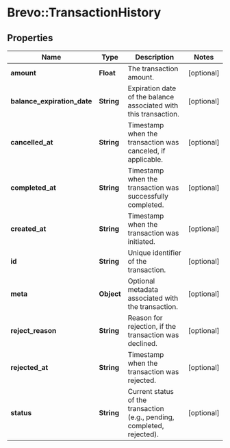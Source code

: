 # Brevo::TransactionHistory

## Properties
Name | Type | Description | Notes
------------ | ------------- | ------------- | -------------
**amount** | **Float** | The transaction amount. | [optional] 
**balance_expiration_date** | **String** | Expiration date of the balance associated with this transaction. | [optional] 
**cancelled_at** | **String** | Timestamp when the transaction was canceled, if applicable. | [optional] 
**completed_at** | **String** | Timestamp when the transaction was successfully completed. | [optional] 
**created_at** | **String** | Timestamp when the transaction was initiated. | [optional] 
**id** | **String** | Unique identifier of the transaction. | [optional] 
**meta** | **Object** | Optional metadata associated with the transaction. | [optional] 
**reject_reason** | **String** | Reason for rejection, if the transaction was declined. | [optional] 
**rejected_at** | **String** | Timestamp when the transaction was rejected. | [optional] 
**status** | **String** | Current status of the transaction (e.g., pending, completed, rejected). | [optional] 


